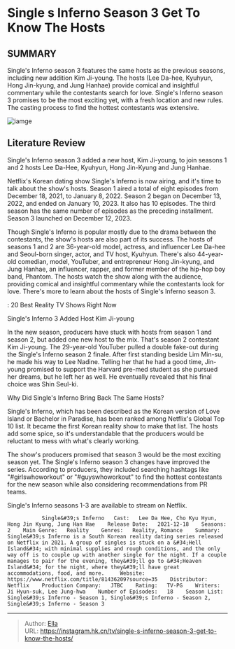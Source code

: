 # Single s Inferno Season 3 Get To Know The Hosts


## SUMMARY 



  Single&#39;s Inferno season 3 features the same hosts as the previous seasons, including new addition Kim Ji-young.   The hosts (Lee Da-hee, Kyuhyun, Hong Jin-kyung, and Jung Hanhae) provide comical and insightful commentary while the contestants search for love.   Single&#39;s Inferno season 3 promises to be the most exciting yet, with a fresh location and new rules. The casting process to find the hottest contestants was extensive.  

![iamge](https://static1.srcdn.com/wordpress/wp-content/uploads/2023/12/singles-inferno-season-3-promo-shots-hosts.jpg)

## Literature Review
Single&#39;s Inferno season 3 added a new host, Kim Ji-young, to join seasons 1 and 2 hosts Lee Da-Hee, Kyuhyun, Hong Jin-Kyung and Jung Hanhae. 




Netflix&#39;s Korean dating show Single&#39;s Inferno is now airing, and it&#39;s time to talk about the show&#39;s hosts. Season 1 aired a total of eight episodes from December 18, 2021, to January 8, 2022. Season 2 began on December 13, 2022, and ended on January 10, 2023. It also has 10 episodes. The third season has the same number of episodes as the preceding installment. Season 3 launched on December 12, 2023.




Though Single&#39;s Inferno is popular mostly due to the drama between the contestants, the show&#39;s hosts are also part of its success. The hosts of seasons 1 and 2 are 36-year-old model, actress, and influencer Lee Da-hee and Seoul-born singer, actor, and TV host, Kyuhyun. There&#39;s also 44-year-old comedian, model, YouTuber, and entrepreneur Hong Jin-kyung, and Jung Hanhae, an influencer, rapper, and former member of the hip-hop boy band, Phantom. The hosts watch the show along with the audience, providing comical and insightful commentary while the contestants look for love. There&#39;s more to learn about the hosts of Single&#39;s Inferno season 3.

 : 20 Best Reality TV Shows Right Now


 Single&#39;s Inferno 3 Added Host Kim Ji-young 
          

In the new season, producers have stuck with hosts from season 1 and season 2, but added one new host to the mix. That&#39;s season 2 contestant Kim Ji-young. The 29-year-old YouTuber pulled a double fake-out during the Single&#39;s Inferno season 2 finale. After first standing beside Lim Min-su, he made his way to Lee Nadine. Telling her that he had a good time, Jin-young promised to support the Harvard pre-med student as she pursued her dreams, but he left her as well. He eventually revealed that his final choice was Shin Seul-ki.






 Why Did Single&#39;s Inferno Bring Back The Same Hosts? 
          

Single&#39;s Inferno, which has been described as the Korean version of Love Island or Bachelor in Paradise, has been ranked among Netflix&#39;s Global Top 10 list. It became the first Korean reality show to make that list. The hosts add some spice, so it&#39;s understandable that the producers would be reluctant to mess with what&#39;s clearly working.

The show&#39;s producers promised that season 3 would be the most exciting season yet. The Single&#39;s Inferno season 3 changes have improved the series. According to producers, they included searching hashtags like &#34;#girlswhoworkout&#34; or &#34;#guyswhoworkout&#34; to find the hottest contestants for the new season while also considering recommendations from PR teams.



Single&#39;s Inferno seasons 1-3 are available to stream on Netflix.







               Single&#39;s Inferno   Cast:   Lee Da Hee, Cho Kyu Hyun, Hong Jin Kyung, Jung Han Hae    Release Date:   2021-12-18    Seasons:   2    Main Genre:   Reality    Genres:   Reality, Romance    Summary:   Single&#39;s Inferno is a South Korean reality dating series released on Netflix in 2021. A group of singles is stuck on a &#34;Hell Island&#34; with minimal supplies and rough conditions, and the only way off is to couple up with another single for the night. If a couple manages to pair for the evening, they&#39;ll go to &#34;Heaven Island&#34; for the night, where they&#39;ll have great accommodations, food, and more.     Website:   https://www.netflix.com/title/81436209?source=35    Distributor:   Netflix    Production Company:   JTBC    Rating:   TV-PG    Writers:   Ji Hyun-suk, Lee Jung-hwa    Number of Episodes:   18    Season List:   Single&#39;s Inferno - Season 1, Single&#39;s Inferno - Season 2, Single&#39;s Inferno - Season 3      

---

> Author: [Ella](https://instagram.hk.cn/)  
> URL: https://instagram.hk.cn/tv/single-s-inferno-season-3-get-to-know-the-hosts/  

